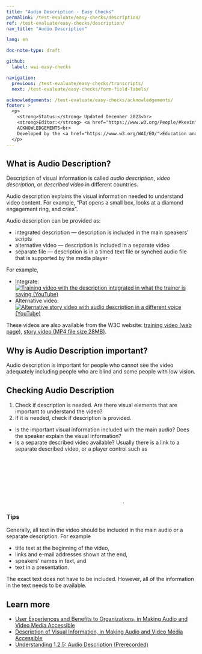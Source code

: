 ```yaml
---
title: "Audio Description - Easy Checks"
permalink: /test-evaluate/easy-checks/description/
ref: /test-evaluate/easy-checks/description/
nav_title: "Audio Description"

lang: en

doc-note-type: draft

github:
  label: wai-easy-checks

navigation:
  previous: /test-evaluate/easy-checks/transcripts/
  next: /test-evaluate/easy-checks/form-field-labels/

acknowledgements: /test-evaluate/easy-checks/acknowledgements/
footer: >
  <p>
    <strong>Status:</strong> Updated December 2023<br>
    <strong>Editor:</strong> <a href="https://www.w3.org/People/#kevin">Kevin White</a><br>
    ACKNOWLEDGEMENTS<br>
    Developed by the <a href="https://www.w3.org/WAI/EO/">Education and Outreach Working Group (EOWG)</a>. Updated as part of the <a href="https://www.w3.org/WAI/about/projects/wai-coop/">WAI-CooP project</a>, co-funded by the European Commission.
  </p>
---
```


## What is Audio Description?

Description of visual information is called _audio description_, _video description_, or _described video_ in different countries.

Audio description explains the visual information needed to understand video content. For example, “Pat opens a small box, looks at a diamond engagement ring, and cries”.

Audio description can be provided as:
- integrated description — description is included in the main speakers' scripts
- alternative video — description is included in a separate video
- separate file — description is in a timed text file or synched audio file that is supported by the media player

For example,

* Integrate:<br>[<img src="https://www.w3.org/WAI/content-images/media-guide/eg-integrated-description.png" alt="Training video with the description integrated in what the trainer is saying (YouTube)" class="normal video">](https://www.youtube.com/watch?v=JUfmCvdzqbM)
* Alternative video:<br>[<img src="https://www.w3.org/WAI/content-images/media-guide/using-description.jpg" alt="Alternative story video with audio description in a different voice (YouTube)" class="normal video">](https://www.youtube.com/watch?v=F3A1VffiOH4)

These videos are also available from the W3C website: <a href="https://www.w3.org/2020/10/TPAC/w3cx-challenging-assumptions.html#talk" >training video (web page)</a>, <a href="http://media.w3.org/wai/perspective-videos/text-to-speech-ad.mp4">story video (MP4 file size 28MB)</a>.

## Why is Audio Description important?

Audio description is important for people who cannot see the video adequately including people who are blind and some people with low vision.

## Checking Audio Description

1. Check if description is needed. Are there visual elements that are important to understand the video?
2. If it is needed, check if description is provided.
* Is the important visual information included with the main audio? Does the speaker explain the visual information?
* Is a separate described video available? Usually there is a link to a separate described video, or a player control such as <svg role="img" aria-label="Audio Description logo" class="icon-audio-description " data-status="audio-described" style="margin:-0.5em"><use xlink:href="{{ "/assets/images/icons.svg#icon-audio-description" | relative_url }}"></use></svg>.

### Tips

Generally, all text in the video should be included in the main audio or a separate description. For example

* title text at the beginning of the video,
* links and e-mail addresses shown at the end,
* speakers’ names in text, and
* text in a presentation.

The exact text does not have to be included. However, all of the information in the text needs to be available.

## Learn more

* [User Experiences and Benefits to Organizations, in Making Audio and Video Media Accessible](https://www.w3.org/WAI/media/av/users-orgs/)
* [Description of Visual Information, in Making Audio and Video Media Accessible](https://www.w3.org/WAI/media/av/description/)
* [Understanding 1.2.5: Audio Description (Prerecorded)](https://www.w3.org/WAI/WCAG22/Understanding/audio-description-prerecorded.html)
